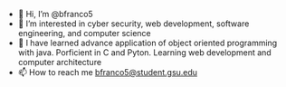- 👋 Hi, I’m @bfranco5
- 👀 I’m interested in cyber security, web development, software engineering, and computer science
- 🌱 I have learned advance application of object oriented programming with java. Porficient in C and Pyton. Learning web development and computer architecture
- 📫 How to reach me bfranco5@student.gsu.edu

<!---
bfranco5/bfranco5 is a ✨ special ✨ repository because its `README.md` (this file) appears on your GitHub profile.
You can click the Preview link to take a look at your changes.
--->

